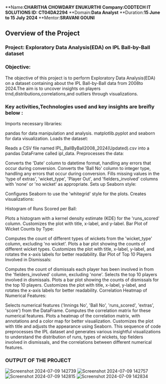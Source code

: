 **Name:**CHARITHA CHOWDARY ENUKURTHI**
**Company:**CODTECH IT SOLUTIONS**
**ID:** CT04DA2294**
**Domain:**Data Analyst**
**Duration:**15 June to 15 July 2024**
**Mentor:**SRAVANI GOUNI**

## Overview of the Project

### Project: Exploratory Data Analysis(EDA) on IPL Ball-by-Ball dataset

### Objective:
The objective of this project is to perform Exploratory Data Analysis(EDA) on a dataset containing about the IPL Ball-by-Ball data from 2008to 2024.The aim is to uncover insights on players trnd,distributions,correlations,and outliers through visualizations.

### Key activities,Technologies used and key insights are breifly below :

Imports necessary libraries:

pandas for data manipulation and analysis.
matplotlib.pyplot and seaborn for data visualization.
Loads the dataset:

Reads a CSV file named IPL_BallByBall2008_2024(Updated).csv into a pandas DataFrame called ipl_data.
Preprocesses the data:

Converts the 'Date' column to datetime format, handling any errors that occur during conversion.
Converts the 'Ball No' column to integer type, handling any errors that occur during conversion.
Fills missing values in the 'type of extras', 'wicket_type', 'Player Out', and 'fielders_involved' columns with 'none' or 'no wicket' as appropriate.
Sets up Seaborn style:

Configures Seaborn to use the 'whitegrid' style for the plots.
Creates visualizations:

Histogram of Runs Scored per Ball:

Plots a histogram with a kernel density estimate (KDE) for the 'runs_scored' column.
Customizes the plot with title, x-label, and y-label.
Bar Plot of Wicket Counts by Type:

Computes the count of different types of wickets from the 'wicket_type' column, excluding 'no wicket'.
Plots a bar plot showing the counts of different wicket types.
Customizes the plot with title, x-label, y-label, and rotates the x-axis labels for better readability.
Bar Plot of Top 10 Players Involved in Dismissals:

Computes the count of dismissals each player has been involved in from the 'fielders_involved' column, excluding 'none'.
Selects the top 10 players involved in dismissals.
Plots a bar plot showing the counts of dismissals for the top 10 players.
Customizes the plot with title, x-label, y-label, and rotates the x-axis labels for better readability.
Correlation Heatmap of Numerical Features:

Selects numerical features ('Innings No', 'Ball No', 'runs_scored', 'extras', 'score') from the DataFrame.
Computes the correlation matrix for these numerical features.
Plots a heatmap of the correlation matrix, with annotations and a color map for better visualization.
Customizes the plot with title and adjusts the appearance using Seaborn.
This sequence of code preprocesses the IPL dataset and generates various insightful visualizations to understand the distribution of runs, types of wickets, top fielders involved in dismissals, and the correlations between different numerical features.

### OUTPUT OF THE PROJECT

![Screenshot 2024-07-09 142739](https://github.com/Charitha-03/CODTECH-Task1/assets/156454784/a3e0a790-947a-4017-8e6c-e865931e72aa)
![Screenshot 2024-07-09 142757](https://github.com/Charitha-03/CODTECH-Task1/assets/156454784/993ae197-b255-41e4-8bb4-c812aa9b8a60)
![Screenshot 2024-07-09 142815](https://github.com/Charitha-03/CODTECH-Task1/assets/156454784/4add1cd5-6d7a-439e-9421-3c167a7d8dc6)
![Screenshot 2024-07-09 142834](https://github.com/Charitha-03/CODTECH-Task1/assets/156454784/03c257aa-8d92-46ee-a1f3-3a90aa9fc172)






